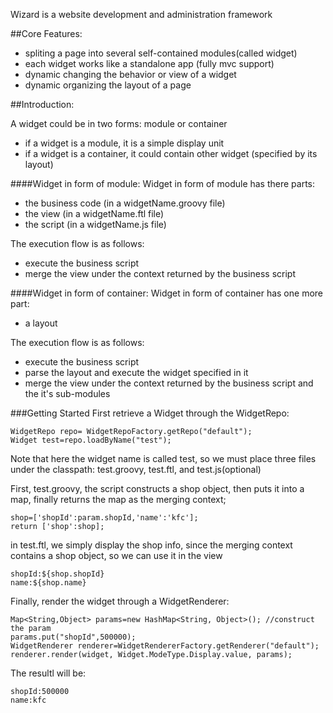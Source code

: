 
Wizard is a website development and administration framework

##Core Features:
- spliting a page into several self-contained modules(called widget)
- each widget works like a standalone app (fully mvc support)
- dynamic changing the behavior or view of a widget
- dynamic organizing the layout of a page

##Introduction:

A widget could be in two forms: module or container

- if a widget is a module, it is a simple display unit
- if a widget is a container, it could contain other widget (specified by its layout)


####Widget in form of module:
Widget in form of module has there parts:

- the business code (in a widgetName.groovy file)
- the view (in a widgetName.ftl file)
- the script (in a widgetName.js file)

The execution flow is as follows:

- execute the business script
- merge the view under the context returned by the business script


####Widget in form of container:
Widget in form of container has one more part:

- a layout

The execution flow is as follows:

- execute the business script
- parse the layout and execute the widget specified in it
- merge the view under the context returned by the business script and the it's sub-modules

###Getting Started
First retrieve a Widget through the WidgetRepo:
	
	WidgetRepo repo= WidgetRepoFactory.getRepo("default");
	Widget test=repo.loadByName("test");
	
Note that here the widget name is called test, so we must place three files under the classpath: test.groovy, test.ftl, and test.js(optional)

First, test.groovy, the script constructs a shop object, then puts it into a map, finally returns the map as the merging context;

	shop=['shopId':param.shopId,'name':'kfc'];
	return ['shop':shop];
	
in test.ftl, we simply display the shop info, since the merging context contains a shop object, so we can use it in the view

	shopId:${shop.shopId}
	name:${shop.name}
	
Finally, render the widget through a WidgetRenderer:

	Map<String,Object> params=new HashMap<String, Object>(); //construct the param
	params.put("shopId",500000);
	WidgetRenderer renderer=WidgetRendererFactory.getRenderer("default");
	renderer.render(widget, Widget.ModeType.Display.value, params);
	
The resultl will be:
	
	shopId:500000
	name:kfc


  
     






	







